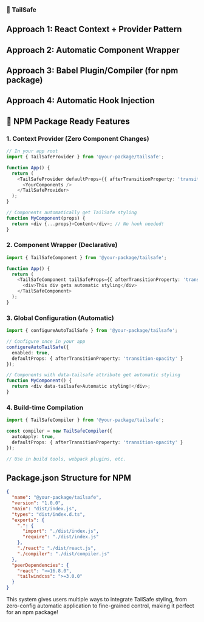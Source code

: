 ### 🦈 TailSafe

## Approach 1: React Context + Provider Pattern
## Approach 2: Automatic Component Wrapper
## Approach 3: Babel Plugin/Compiler (for npm package)
## Approach 4: Automatic Hook Injection

## 🚀 **NPM Package Ready Features**

### **1. Context Provider (Zero Component Changes)**
```typescript
// In your app root
import { TailSafeProvider } from '@your-package/tailsafe';

function App() {
  return (
    <TailSafeProvider defaultProps={{ afterTransitionProperty: 'transition-opacity' }}>
      <YourComponents />
    </TailSafeProvider>
  );
}

// Components automatically get TailSafe styling
function MyComponent(props) {
  return <div {...props}>Content</div>; // No hook needed!
}
```

### **2. Component Wrapper (Declarative)**
```typescript
import { TailSafeComponent } from '@your-package/tailsafe';

function App() {
  return (
    <TailSafeComponent tailSafeProps={{ afterTransitionProperty: 'transition-opacity' }}>
      <div>This div gets automatic styling</div>
    </TailSafeComponent>
  );
}
```

### **3. Global Configuration (Automatic)**
```typescript
import { configureAutoTailSafe } from '@your-package/tailsafe';

// Configure once in your app
configureAutoTailSafe({
  enabled: true,
  defaultProps: { afterTransitionProperty: 'transition-opacity' }
});

// Components with data-tailsafe attribute get automatic styling
function MyComponent() {
  return <div data-tailsafe>Automatic styling!</div>;
}
```

### **4. Build-time Compilation**
```typescript
import { TailSafeCompiler } from '@your-package/tailsafe';

const compiler = new TailSafeCompiler({
  autoApply: true,
  defaultProps: { afterTransitionProperty: 'transition-opacity' }
});

// Use in build tools, webpack plugins, etc.
```

## **Package.json Structure for NPM**
```json
{
  "name": "@your-package/tailsafe",
  "version": "1.0.0",
  "main": "dist/index.js",
  "types": "dist/index.d.ts",
  "exports": {
    ".": {
      "import": "./dist/index.js",
      "require": "./dist/index.js"
    },
    "./react": "./dist/react.js",
    "./compiler": "./dist/compiler.js"
  },
  "peerDependencies": {
    "react": ">=16.8.0",
    "tailwindcss": ">=3.0.0"
  }
}
```

This system gives users multiple ways to integrate TailSafe styling, from zero-config automatic application to fine-grained control, making it perfect for an npm package!
